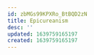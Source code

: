 ```yaml
---
id: zbMGs99KPXRo_BtBQD2zN
title: Epicureanism
desc: ''
updated: 1639759165197
created: 1639759165197
---
```


